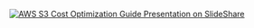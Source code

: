 [![AWS S3 Cost Optimization Guide Presentation on SlideShare](https://img.shields.io/badge/View%20on-SlideShare-blue?logo=slideshare)](https://www.slideshare.net/slideshow/aws-s3-cost-optimization/239934093)

